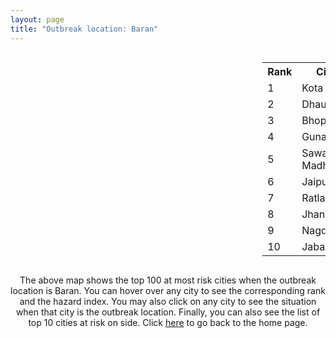 ```yaml
---
layout: page
title: "Outbreak location: Baran"
---
```

<div style="width: 100%; overflow: auto;">
<div style="width: 75%; float: left;">
<div id="mapid">
<script src="https://buda-magenta.github.io/hazard_map/load_map.js"></script>

<script>
var marker_outbreak = L.marker([24.917151, 76.696403],{"autoPan": true}).addTo(map); marker_outbreak.bindTooltip("Baran").openTooltip();

var circle_1 = L.circle([25.196826, 76.000893], {"pane": "markerPane", "color": "red", "fill": true, "fillOpacity": 0.2, "fillRule": "evenodd", "lineCap": "round", "lineJoin": "round", "opacity": 1.0, "radius": 162117, "stroke": true, "weight": 3}).addTo(map);
circle_1.bindTooltip("Kota<br>rank: 1<br>hazard index: 0.162118")
circle_1.bindPopup('<a href="https://buda-magenta.github.io/hazard_map/Kota">Kota</a>')

var circle_2 = L.circle([26.653396, 77.624206], {"pane": "markerPane", "color": "red", "fill": true, "fillOpacity": 0.2, "fillRule": "evenodd", "lineCap": "round", "lineJoin": "round", "opacity": 1.0, "radius": 97009, "stroke": true, "weight": 3}).addTo(map);
circle_2.bindTooltip("Dhaulpur<br>rank: 2<br>hazard index: 0.097009")
circle_2.bindPopup('<a href="https://buda-magenta.github.io/hazard_map/Dhaulpur">Dhaulpur</a>')

var circle_3 = L.circle([23.258486, 77.401989], {"pane": "markerPane", "color": "red", "fill": true, "fillOpacity": 0.2, "fillRule": "evenodd", "lineCap": "round", "lineJoin": "round", "opacity": 1.0, "radius": 25862, "stroke": true, "weight": 3}).addTo(map);
circle_3.bindTooltip("Bhopal<br>rank: 3<br>hazard index: 0.025862")
circle_3.bindPopup('<a href="https://buda-magenta.github.io/hazard_map/Bhopal">Bhopal</a>')

var circle_4 = L.circle([24.500000, 77.500000], {"pane": "markerPane", "color": "red", "fill": true, "fillOpacity": 0.2, "fillRule": "evenodd", "lineCap": "round", "lineJoin": "round", "opacity": 1.0, "radius": 22589, "stroke": true, "weight": 3}).addTo(map);
circle_4.bindTooltip("Guna<br>rank: 4<br>hazard index: 0.022590")
circle_4.bindPopup('<a href="https://buda-magenta.github.io/hazard_map/Guna">Guna</a>')

var circle_5 = L.circle([26.229141, 76.304533], {"pane": "markerPane", "color": "red", "fill": true, "fillOpacity": 0.2, "fillRule": "evenodd", "lineCap": "round", "lineJoin": "round", "opacity": 1.0, "radius": 17864, "stroke": true, "weight": 3}).addTo(map);
circle_5.bindTooltip("Sawai Madhopur<br>rank: 5<br>hazard index: 0.017865")
circle_5.bindPopup('<a href="https://buda-magenta.github.io/hazard_map/Sawai_Madhopur">Sawai Madhopur</a>')

var circle_6 = L.circle([26.915458, 75.818982], {"pane": "markerPane", "color": "red", "fill": true, "fillOpacity": 0.2, "fillRule": "evenodd", "lineCap": "round", "lineJoin": "round", "opacity": 1.0, "radius": 15916, "stroke": true, "weight": 3}).addTo(map);
circle_6.bindTooltip("Jaipur<br>rank: 6<br>hazard index: 0.015917")
circle_6.bindPopup('<a href="https://buda-magenta.github.io/hazard_map/Jaipur">Jaipur</a>')

var circle_7 = L.circle([23.480592, 74.917790], {"pane": "markerPane", "color": "red", "fill": true, "fillOpacity": 0.2, "fillRule": "evenodd", "lineCap": "round", "lineJoin": "round", "opacity": 1.0, "radius": 8619, "stroke": true, "weight": 3}).addTo(map);
circle_7.bindTooltip("Ratlam<br>rank: 7<br>hazard index: 0.008620")
circle_7.bindPopup('<a href="https://buda-magenta.github.io/hazard_map/Ratlam">Ratlam</a>')

var circle_8 = L.circle([25.531031, 78.652689], {"pane": "markerPane", "color": "red", "fill": true, "fillOpacity": 0.2, "fillRule": "evenodd", "lineCap": "round", "lineJoin": "round", "opacity": 1.0, "radius": 4785, "stroke": true, "weight": 3}).addTo(map);
circle_8.bindTooltip("Jhansi<br>rank: 8<br>hazard index: 0.004785")
circle_8.bindPopup('<a href="https://buda-magenta.github.io/hazard_map/Jhansi">Jhansi</a>')

var circle_9 = L.circle([23.587548, 75.675679], {"pane": "markerPane", "color": "red", "fill": true, "fillOpacity": 0.2, "fillRule": "evenodd", "lineCap": "round", "lineJoin": "round", "opacity": 1.0, "radius": 4118, "stroke": true, "weight": 3}).addTo(map);
circle_9.bindTooltip("Nagda<br>rank: 9<br>hazard index: 0.004119")
circle_9.bindPopup('<a href="https://buda-magenta.github.io/hazard_map/Nagda">Nagda</a>')

var circle_10 = L.circle([23.160894, 79.949770], {"pane": "markerPane", "color": "red", "fill": true, "fillOpacity": 0.2, "fillRule": "evenodd", "lineCap": "round", "lineJoin": "round", "opacity": 1.0, "radius": 4069, "stroke": true, "weight": 3}).addTo(map);
circle_10.bindTooltip("Jabalpur<br>rank: 10<br>hazard index: 0.004070")
circle_10.bindPopup('<a href="https://buda-magenta.github.io/hazard_map/Jabalpur">Jabalpur</a>')

var circle_11 = L.circle([28.651718, 77.221939], {"pane": "markerPane", "color": "red", "fill": true, "fillOpacity": 0.2, "fillRule": "evenodd", "lineCap": "round", "lineJoin": "round", "opacity": 1.0, "radius": 3814, "stroke": true, "weight": 3}).addTo(map);
circle_11.bindTooltip("Delhi<br>rank: 11<br>hazard index: 0.003814")
circle_11.bindPopup('<a href="https://buda-magenta.github.io/hazard_map/Delhi">Delhi</a>')

var circle_12 = L.circle([24.935635, 82.647701], {"pane": "markerPane", "color": "red", "fill": true, "fillOpacity": 0.2, "fillRule": "evenodd", "lineCap": "round", "lineJoin": "round", "opacity": 1.0, "radius": 3799, "stroke": true, "weight": 3}).addTo(map);
circle_12.bindTooltip("Mirzapur<br>rank: 12<br>hazard index: 0.003799")
circle_12.bindPopup('<a href="https://buda-magenta.github.io/hazard_map/Mirzapur">Mirzapur</a>')

var circle_13 = L.circle([27.175255, 78.009816], {"pane": "markerPane", "color": "red", "fill": true, "fillOpacity": 0.2, "fillRule": "evenodd", "lineCap": "round", "lineJoin": "round", "opacity": 1.0, "radius": 3206, "stroke": true, "weight": 3}).addTo(map);
circle_13.bindTooltip("Agra<br>rank: 13<br>hazard index: 0.003207")
circle_13.bindPopup('<a href="https://buda-magenta.github.io/hazard_map/Agra">Agra</a>')

var circle_14 = L.circle([26.166667, 77.500000], {"pane": "markerPane", "color": "red", "fill": true, "fillOpacity": 0.2, "fillRule": "evenodd", "lineCap": "round", "lineJoin": "round", "opacity": 1.0, "radius": 2648, "stroke": true, "weight": 3}).addTo(map);
circle_14.bindTooltip("Morena<br>rank: 14<br>hazard index: 0.002648")
circle_14.bindPopup('<a href="https://buda-magenta.github.io/hazard_map/Morena">Morena</a>')

var circle_15 = L.circle([22.720362, 75.868200], {"pane": "markerPane", "color": "red", "fill": true, "fillOpacity": 0.2, "fillRule": "evenodd", "lineCap": "round", "lineJoin": "round", "opacity": 1.0, "radius": 2418, "stroke": true, "weight": 3}).addTo(map);
circle_15.bindTooltip("Indore<br>rank: 15<br>hazard index: 0.002418")
circle_15.bindPopup('<a href="https://buda-magenta.github.io/hazard_map/Indore">Indore</a>')

var circle_16 = L.circle([25.375241, 77.828119], {"pane": "markerPane", "color": "red", "fill": true, "fillOpacity": 0.2, "fillRule": "evenodd", "lineCap": "round", "lineJoin": "round", "opacity": 1.0, "radius": 2377, "stroke": true, "weight": 3}).addTo(map);
circle_16.bindTooltip("Shivpuri<br>rank: 16<br>hazard index: 0.002377")
circle_16.bindPopup('<a href="https://buda-magenta.github.io/hazard_map/Shivpuri">Shivpuri</a>')

var circle_17 = L.circle([26.122147, 75.663754], {"pane": "markerPane", "color": "red", "fill": true, "fillOpacity": 0.2, "fillRule": "evenodd", "lineCap": "round", "lineJoin": "round", "opacity": 1.0, "radius": 2278, "stroke": true, "weight": 3}).addTo(map);
circle_17.bindTooltip("Tonk<br>rank: 17<br>hazard index: 0.002279")
circle_17.bindPopup('<a href="https://buda-magenta.github.io/hazard_map/Tonk">Tonk</a>')

var circle_18 = L.circle([23.916667, 78.000000], {"pane": "markerPane", "color": "red", "fill": true, "fillOpacity": 0.2, "fillRule": "evenodd", "lineCap": "round", "lineJoin": "round", "opacity": 1.0, "radius": 2246, "stroke": true, "weight": 3}).addTo(map);
circle_18.bindTooltip("Vidisha<br>rank: 18<br>hazard index: 0.002246")
circle_18.bindPopup('<a href="https://buda-magenta.github.io/hazard_map/Vidisha">Vidisha</a>')

var circle_19 = L.circle([24.265131, 75.387182], {"pane": "markerPane", "color": "red", "fill": true, "fillOpacity": 0.2, "fillRule": "evenodd", "lineCap": "round", "lineJoin": "round", "opacity": 1.0, "radius": 1868, "stroke": true, "weight": 3}).addTo(map);
circle_19.bindTooltip("Mandsaur<br>rank: 19<br>hazard index: 0.001869")
circle_19.bindPopup('<a href="https://buda-magenta.github.io/hazard_map/Mandsaur">Mandsaur</a>')

var circle_20 = L.circle([26.203725, 78.157363], {"pane": "markerPane", "color": "red", "fill": true, "fillOpacity": 0.2, "fillRule": "evenodd", "lineCap": "round", "lineJoin": "round", "opacity": 1.0, "radius": 1862, "stroke": true, "weight": 3}).addTo(map);
circle_20.bindTooltip("Gwalior<br>rank: 20<br>hazard index: 0.001862")
circle_20.bindPopup('<a href="https://buda-magenta.github.io/hazard_map/Gwalior">Gwalior</a>')

var circle_21 = L.circle([24.700385, 78.518668], {"pane": "markerPane", "color": "red", "fill": true, "fillOpacity": 0.2, "fillRule": "evenodd", "lineCap": "round", "lineJoin": "round", "opacity": 1.0, "radius": 1760, "stroke": true, "weight": 3}).addTo(map);
circle_21.bindTooltip("Lalitpur<br>rank: 21<br>hazard index: 0.001761")
circle_21.bindPopup('<a href="https://buda-magenta.github.io/hazard_map/Lalitpur">Lalitpur</a>')

var circle_22 = L.circle([24.500000, 74.500000], {"pane": "markerPane", "color": "red", "fill": true, "fillOpacity": 0.2, "fillRule": "evenodd", "lineCap": "round", "lineJoin": "round", "opacity": 1.0, "radius": 1729, "stroke": true, "weight": 3}).addTo(map);
circle_22.bindTooltip("Chittaurgarh<br>rank: 22<br>hazard index: 0.001730")
circle_22.bindPopup('<a href="https://buda-magenta.github.io/hazard_map/Chittaurgarh">Chittaurgarh</a>')

var circle_23 = L.circle([24.462465, 74.850114], {"pane": "markerPane", "color": "red", "fill": true, "fillOpacity": 0.2, "fillRule": "evenodd", "lineCap": "round", "lineJoin": "round", "opacity": 1.0, "radius": 1692, "stroke": true, "weight": 3}).addTo(map);
circle_23.bindTooltip("Nimach<br>rank: 23<br>hazard index: 0.001692")
circle_23.bindPopup('<a href="https://buda-magenta.github.io/hazard_map/Nimach">Nimach</a>')

var circle_24 = L.circle([26.469100, 74.639000], {"pane": "markerPane", "color": "red", "fill": true, "fillOpacity": 0.2, "fillRule": "evenodd", "lineCap": "round", "lineJoin": "round", "opacity": 1.0, "radius": 1678, "stroke": true, "weight": 3}).addTo(map);
circle_24.bindTooltip("Ajmer<br>rank: 24<br>hazard index: 0.001678")
circle_24.bindPopup('<a href="https://buda-magenta.github.io/hazard_map/Ajmer">Ajmer</a>')

var circle_25 = L.circle([25.500000, 75.833333], {"pane": "markerPane", "color": "red", "fill": true, "fillOpacity": 0.2, "fillRule": "evenodd", "lineCap": "round", "lineJoin": "round", "opacity": 1.0, "radius": 1289, "stroke": true, "weight": 3}).addTo(map);
circle_25.bindTooltip("Bundi<br>rank: 25<br>hazard index: 0.001290")
circle_25.bindPopup('<a href="https://buda-magenta.github.io/hazard_map/Bundi">Bundi</a>')

var circle_26 = L.circle([23.809612, 78.759114], {"pane": "markerPane", "color": "red", "fill": true, "fillOpacity": 0.2, "fillRule": "evenodd", "lineCap": "round", "lineJoin": "round", "opacity": 1.0, "radius": 1244, "stroke": true, "weight": 3}).addTo(map);
circle_26.bindTooltip("Sagar<br>rank: 26<br>hazard index: 0.001245")
circle_26.bindPopup('<a href="https://buda-magenta.github.io/hazard_map/Sagar">Sagar</a>')

var circle_27 = L.circle([26.838100, 80.934600], {"pane": "markerPane", "color": "red", "fill": true, "fillOpacity": 0.2, "fillRule": "evenodd", "lineCap": "round", "lineJoin": "round", "opacity": 1.0, "radius": 1062, "stroke": true, "weight": 3}).addTo(map);
circle_27.bindTooltip("Lucknow<br>rank: 27<br>hazard index: 0.001063")
circle_27.bindPopup('<a href="https://buda-magenta.github.io/hazard_map/Lucknow">Lucknow</a>')

var circle_28 = L.circle([23.174597, 75.785142], {"pane": "markerPane", "color": "red", "fill": true, "fillOpacity": 0.2, "fillRule": "evenodd", "lineCap": "round", "lineJoin": "round", "opacity": 1.0, "radius": 1022, "stroke": true, "weight": 3}).addTo(map);
circle_28.bindTooltip("Ujjain<br>rank: 28<br>hazard index: 0.001023")
circle_28.bindPopup('<a href="https://buda-magenta.github.io/hazard_map/Ujjain">Ujjain</a>')

var circle_29 = L.circle([23.833962, 80.392456], {"pane": "markerPane", "color": "red", "fill": true, "fillOpacity": 0.2, "fillRule": "evenodd", "lineCap": "round", "lineJoin": "round", "opacity": 1.0, "radius": 1010, "stroke": true, "weight": 3}).addTo(map);
circle_29.bindTooltip("Murwara<br>rank: 29<br>hazard index: 0.001010")
circle_29.bindPopup('<a href="https://buda-magenta.github.io/hazard_map/Murwara">Murwara</a>')

var circle_30 = L.circle([28.402979, 77.310384], {"pane": "markerPane", "color": "red", "fill": true, "fillOpacity": 0.2, "fillRule": "evenodd", "lineCap": "round", "lineJoin": "round", "opacity": 1.0, "radius": 942, "stroke": true, "weight": 3}).addTo(map);
circle_30.bindTooltip("Faridabad<br>rank: 30<br>hazard index: 0.000942")
circle_30.bindPopup('<a href="https://buda-magenta.github.io/hazard_map/Faridabad">Faridabad</a>')

var circle_31 = L.circle([25.488773, 74.699613], {"pane": "markerPane", "color": "red", "fill": true, "fillOpacity": 0.2, "fillRule": "evenodd", "lineCap": "round", "lineJoin": "round", "opacity": 1.0, "radius": 934, "stroke": true, "weight": 3}).addTo(map);
circle_31.bindTooltip("Bhilwara<br>rank: 31<br>hazard index: 0.000935")
circle_31.bindPopup('<a href="https://buda-magenta.github.io/hazard_map/Bhilwara">Bhilwara</a>')

var circle_32 = L.circle([19.075990, 72.877393], {"pane": "markerPane", "color": "red", "fill": true, "fillOpacity": 0.2, "fillRule": "evenodd", "lineCap": "round", "lineJoin": "round", "opacity": 1.0, "radius": 789, "stroke": true, "weight": 3}).addTo(map);
circle_32.bindTooltip("Mumbai<br>rank: 32<br>hazard index: 0.000789")
circle_32.bindPopup('<a href="https://buda-magenta.github.io/hazard_map/Mumbai">Mumbai</a>')

var circle_33 = L.circle([24.578721, 73.686257], {"pane": "markerPane", "color": "red", "fill": true, "fillOpacity": 0.2, "fillRule": "evenodd", "lineCap": "round", "lineJoin": "round", "opacity": 1.0, "radius": 753, "stroke": true, "weight": 3}).addTo(map);
circle_33.bindTooltip("Udaipur<br>rank: 33<br>hazard index: 0.000754")
circle_33.bindPopup('<a href="https://buda-magenta.github.io/hazard_map/Udaipur">Udaipur</a>')

var circle_34 = L.circle([26.460914, 80.321759], {"pane": "markerPane", "color": "red", "fill": true, "fillOpacity": 0.2, "fillRule": "evenodd", "lineCap": "round", "lineJoin": "round", "opacity": 1.0, "radius": 631, "stroke": true, "weight": 3}).addTo(map);
circle_34.bindTooltip("Kanpur<br>rank: 34<br>hazard index: 0.000632")
circle_34.bindPopup('<a href="https://buda-magenta.github.io/hazard_map/Kanpur">Kanpur</a>')

var circle_35 = L.circle([23.750000, 79.583333], {"pane": "markerPane", "color": "red", "fill": true, "fillOpacity": 0.2, "fillRule": "evenodd", "lineCap": "round", "lineJoin": "round", "opacity": 1.0, "radius": 569, "stroke": true, "weight": 3}).addTo(map);
circle_35.bindTooltip("Damoh<br>rank: 35<br>hazard index: 0.000569")
circle_35.bindPopup('<a href="https://buda-magenta.github.io/hazard_map/Damoh">Damoh</a>')

var circle_36 = L.circle([27.876990, 78.137290], {"pane": "markerPane", "color": "red", "fill": true, "fillOpacity": 0.2, "fillRule": "evenodd", "lineCap": "round", "lineJoin": "round", "opacity": 1.0, "radius": 558, "stroke": true, "weight": 3}).addTo(map);
circle_36.bindTooltip("Aligarh<br>rank: 36<br>hazard index: 0.000559")
circle_36.bindPopup('<a href="https://buda-magenta.github.io/hazard_map/Aligarh">Aligarh</a>')

var circle_37 = L.circle([26.296772, 73.035143], {"pane": "markerPane", "color": "red", "fill": true, "fillOpacity": 0.2, "fillRule": "evenodd", "lineCap": "round", "lineJoin": "round", "opacity": 1.0, "radius": 488, "stroke": true, "weight": 3}).addTo(map);
circle_37.bindTooltip("Jodhpur<br>rank: 37<br>hazard index: 0.000489")
circle_37.bindPopup('<a href="https://buda-magenta.github.io/hazard_map/Jodhpur">Jodhpur</a>')

var circle_38 = L.circle([27.639077, 76.614452], {"pane": "markerPane", "color": "red", "fill": true, "fillOpacity": 0.2, "fillRule": "evenodd", "lineCap": "round", "lineJoin": "round", "opacity": 1.0, "radius": 478, "stroke": true, "weight": 3}).addTo(map);
circle_38.bindTooltip("Alwar<br>rank: 38<br>hazard index: 0.000478")
circle_38.bindPopup('<a href="https://buda-magenta.github.io/hazard_map/Alwar">Alwar</a>')

var circle_39 = L.circle([26.588559, 74.861097], {"pane": "markerPane", "color": "red", "fill": true, "fillOpacity": 0.2, "fillRule": "evenodd", "lineCap": "round", "lineJoin": "round", "opacity": 1.0, "radius": 420, "stroke": true, "weight": 3}).addTo(map);
circle_39.bindTooltip("Kishangarh<br>rank: 39<br>hazard index: 0.000421")
circle_39.bindPopup('<a href="https://buda-magenta.github.io/hazard_map/Kishangarh">Kishangarh</a>')

var circle_40 = L.circle([24.197443, 82.666145], {"pane": "markerPane", "color": "red", "fill": true, "fillOpacity": 0.2, "fillRule": "evenodd", "lineCap": "round", "lineJoin": "round", "opacity": 1.0, "radius": 405, "stroke": true, "weight": 3}).addTo(map);
circle_40.bindTooltip("Singrauli<br>rank: 40<br>hazard index: 0.000405")
circle_40.bindPopup('<a href="https://buda-magenta.github.io/hazard_map/Singrauli">Singrauli</a>')

var circle_41 = L.circle([27.177366, 78.389912], {"pane": "markerPane", "color": "red", "fill": true, "fillOpacity": 0.2, "fillRule": "evenodd", "lineCap": "round", "lineJoin": "round", "opacity": 1.0, "radius": 386, "stroke": true, "weight": 3}).addTo(map);
circle_41.bindTooltip("Firozabad<br>rank: 41<br>hazard index: 0.000387")
circle_41.bindPopup('<a href="https://buda-magenta.github.io/hazard_map/Firozabad">Firozabad</a>')

var circle_42 = L.circle([27.633333, 77.583333], {"pane": "markerPane", "color": "red", "fill": true, "fillOpacity": 0.2, "fillRule": "evenodd", "lineCap": "round", "lineJoin": "round", "opacity": 1.0, "radius": 350, "stroke": true, "weight": 3}).addTo(map);
circle_42.bindTooltip("Mathura<br>rank: 42<br>hazard index: 0.000351")
circle_42.bindPopup('<a href="https://buda-magenta.github.io/hazard_map/Mathura">Mathura</a>')

var circle_43 = L.circle([26.099214, 74.312704], {"pane": "markerPane", "color": "red", "fill": true, "fillOpacity": 0.2, "fillRule": "evenodd", "lineCap": "round", "lineJoin": "round", "opacity": 1.0, "radius": 327, "stroke": true, "weight": 3}).addTo(map);
circle_43.bindTooltip("Beawar<br>rank: 43<br>hazard index: 0.000328")
circle_43.bindPopup('<a href="https://buda-magenta.github.io/hazard_map/Beawar">Beawar</a>')

var circle_44 = L.circle([21.237947, 81.633683], {"pane": "markerPane", "color": "red", "fill": true, "fillOpacity": 0.2, "fillRule": "evenodd", "lineCap": "round", "lineJoin": "round", "opacity": 1.0, "radius": 319, "stroke": true, "weight": 3}).addTo(map);
circle_44.bindTooltip("Raipur<br>rank: 44<br>hazard index: 0.000319")
circle_44.bindPopup('<a href="https://buda-magenta.github.io/hazard_map/Raipur">Raipur</a>')

var circle_45 = L.circle([25.609324, 85.123525], {"pane": "markerPane", "color": "red", "fill": true, "fillOpacity": 0.2, "fillRule": "evenodd", "lineCap": "round", "lineJoin": "round", "opacity": 1.0, "radius": 300, "stroke": true, "weight": 3}).addTo(map);
circle_45.bindTooltip("Patna<br>rank: 45<br>hazard index: 0.000300")
circle_45.bindPopup('<a href="https://buda-magenta.github.io/hazard_map/Patna">Patna</a>')

var circle_46 = L.circle([27.265212, 77.369126], {"pane": "markerPane", "color": "red", "fill": true, "fillOpacity": 0.2, "fillRule": "evenodd", "lineCap": "round", "lineJoin": "round", "opacity": 1.0, "radius": 288, "stroke": true, "weight": 3}).addTo(map);
circle_46.bindTooltip("Bharatpur<br>rank: 46<br>hazard index: 0.000288")
circle_46.bindPopup('<a href="https://buda-magenta.github.io/hazard_map/Bharatpur">Bharatpur</a>')

var circle_47 = L.circle([21.170200, 72.831100], {"pane": "markerPane", "color": "red", "fill": true, "fillOpacity": 0.2, "fillRule": "evenodd", "lineCap": "round", "lineJoin": "round", "opacity": 1.0, "radius": 275, "stroke": true, "weight": 3}).addTo(map);
circle_47.bindTooltip("Surat<br>rank: 47<br>hazard index: 0.000275")
circle_47.bindPopup('<a href="https://buda-magenta.github.io/hazard_map/Surat">Surat</a>')

var circle_48 = L.circle([23.000000, 76.166667], {"pane": "markerPane", "color": "red", "fill": true, "fillOpacity": 0.2, "fillRule": "evenodd", "lineCap": "round", "lineJoin": "round", "opacity": 1.0, "radius": 265, "stroke": true, "weight": 3}).addTo(map);
circle_48.bindTooltip("Dewas<br>rank: 48<br>hazard index: 0.000265")
circle_48.bindPopup('<a href="https://buda-magenta.github.io/hazard_map/Dewas">Dewas</a>')

var circle_49 = L.circle([23.021624, 72.579707], {"pane": "markerPane", "color": "red", "fill": true, "fillOpacity": 0.2, "fillRule": "evenodd", "lineCap": "round", "lineJoin": "round", "opacity": 1.0, "radius": 261, "stroke": true, "weight": 3}).addTo(map);
circle_49.bindTooltip("Ahmedabad<br>rank: 49<br>hazard index: 0.000261")
circle_49.bindPopup('<a href="https://buda-magenta.github.io/hazard_map/Ahmedabad">Ahmedabad</a>')

var circle_50 = L.circle([22.600150, 77.926645], {"pane": "markerPane", "color": "red", "fill": true, "fillOpacity": 0.2, "fillRule": "evenodd", "lineCap": "round", "lineJoin": "round", "opacity": 1.0, "radius": 254, "stroke": true, "weight": 3}).addTo(map);
circle_50.bindTooltip("Hoshangabad<br>rank: 50<br>hazard index: 0.000255")
circle_50.bindPopup('<a href="https://buda-magenta.github.io/hazard_map/Hoshangabad">Hoshangabad</a>')

var circle_51 = L.circle([25.438130, 81.833800], {"pane": "markerPane", "color": "red", "fill": true, "fillOpacity": 0.2, "fillRule": "evenodd", "lineCap": "round", "lineJoin": "round", "opacity": 1.0, "radius": 241, "stroke": true, "weight": 3}).addTo(map);
circle_51.bindTooltip("Allahabad<br>rank: 51<br>hazard index: 0.000241")
circle_51.bindPopup('<a href="https://buda-magenta.github.io/hazard_map/Allahabad">Allahabad</a>')

var circle_52 = L.circle([28.015929, 73.317137], {"pane": "markerPane", "color": "red", "fill": true, "fillOpacity": 0.2, "fillRule": "evenodd", "lineCap": "round", "lineJoin": "round", "opacity": 1.0, "radius": 228, "stroke": true, "weight": 3}).addTo(map);
circle_52.bindTooltip("Bikaner<br>rank: 52<br>hazard index: 0.000229")
circle_52.bindPopup('<a href="https://buda-magenta.github.io/hazard_map/Bikaner">Bikaner</a>')

var circle_53 = L.circle([21.149813, 79.082056], {"pane": "markerPane", "color": "red", "fill": true, "fillOpacity": 0.2, "fillRule": "evenodd", "lineCap": "round", "lineJoin": "round", "opacity": 1.0, "radius": 206, "stroke": true, "weight": 3}).addTo(map);
circle_53.bindTooltip("Nagpur<br>rank: 53<br>hazard index: 0.000207")
circle_53.bindPopup('<a href="https://buda-magenta.github.io/hazard_map/Nagpur">Nagpur</a>')

var circle_54 = L.circle([25.335649, 83.007629], {"pane": "markerPane", "color": "red", "fill": true, "fillOpacity": 0.2, "fillRule": "evenodd", "lineCap": "round", "lineJoin": "round", "opacity": 1.0, "radius": 199, "stroke": true, "weight": 3}).addTo(map);
circle_54.bindTooltip("Varanasi<br>rank: 54<br>hazard index: 0.000199")
circle_54.bindPopup('<a href="https://buda-magenta.github.io/hazard_map/Varanasi">Varanasi</a>')

var circle_55 = L.circle([26.732501, 77.036312], {"pane": "markerPane", "color": "red", "fill": true, "fillOpacity": 0.2, "fillRule": "evenodd", "lineCap": "round", "lineJoin": "round", "opacity": 1.0, "radius": 194, "stroke": true, "weight": 3}).addTo(map);
circle_55.bindTooltip("Hindaun<br>rank: 55<br>hazard index: 0.000194")
circle_55.bindPopup('<a href="https://buda-magenta.github.io/hazard_map/Hindaun">Hindaun</a>')

var circle_56 = L.circle([28.457876, 79.405571], {"pane": "markerPane", "color": "red", "fill": true, "fillOpacity": 0.2, "fillRule": "evenodd", "lineCap": "round", "lineJoin": "round", "opacity": 1.0, "radius": 184, "stroke": true, "weight": 3}).addTo(map);
circle_56.bindTooltip("Bareilly<br>rank: 56<br>hazard index: 0.000184")
circle_56.bindPopup('<a href="https://buda-magenta.github.io/hazard_map/Bareilly">Bareilly</a>')

var circle_57 = L.circle([27.662826, 75.027926], {"pane": "markerPane", "color": "red", "fill": true, "fillOpacity": 0.2, "fillRule": "evenodd", "lineCap": "round", "lineJoin": "round", "opacity": 1.0, "radius": 170, "stroke": true, "weight": 3}).addTo(map);
circle_57.bindTooltip("Sikar<br>rank: 57<br>hazard index: 0.000170")
circle_57.bindPopup('<a href="https://buda-magenta.github.io/hazard_map/Sikar">Sikar</a>')

var circle_58 = L.circle([19.794750, 75.077922], {"pane": "markerPane", "color": "red", "fill": true, "fillOpacity": 0.2, "fillRule": "evenodd", "lineCap": "round", "lineJoin": "round", "opacity": 1.0, "radius": 165, "stroke": true, "weight": 3}).addTo(map);
circle_58.bindTooltip("Gangapur<br>rank: 58<br>hazard index: 0.000165")
circle_58.bindPopup('<a href="https://buda-magenta.github.io/hazard_map/Gangapur">Gangapur</a>')

var circle_59 = L.circle([26.718324, 79.090254], {"pane": "markerPane", "color": "red", "fill": true, "fillOpacity": 0.2, "fillRule": "evenodd", "lineCap": "round", "lineJoin": "round", "opacity": 1.0, "radius": 165, "stroke": true, "weight": 3}).addTo(map);
circle_59.bindTooltip("Etawah<br>rank: 59<br>hazard index: 0.000165")
circle_59.bindPopup('<a href="https://buda-magenta.github.io/hazard_map/Etawah">Etawah</a>')

var circle_60 = L.circle([22.139831, 78.809645], {"pane": "markerPane", "color": "red", "fill": true, "fillOpacity": 0.2, "fillRule": "evenodd", "lineCap": "round", "lineJoin": "round", "opacity": 1.0, "radius": 162, "stroke": true, "weight": 3}).addTo(map);
circle_60.bindTooltip("Chhindwara<br>rank: 60<br>hazard index: 0.000162")
circle_60.bindPopup('<a href="https://buda-magenta.github.io/hazard_map/Chhindwara">Chhindwara</a>')

var circle_61 = L.circle([24.500000, 81.000000], {"pane": "markerPane", "color": "red", "fill": true, "fillOpacity": 0.2, "fillRule": "evenodd", "lineCap": "round", "lineJoin": "round", "opacity": 1.0, "radius": 153, "stroke": true, "weight": 3}).addTo(map);
circle_61.bindTooltip("Satna<br>rank: 61<br>hazard index: 0.000154")
circle_61.bindPopup('<a href="https://buda-magenta.github.io/hazard_map/Satna">Satna</a>')

var circle_62 = L.circle([22.297314, 73.194257], {"pane": "markerPane", "color": "red", "fill": true, "fillOpacity": 0.2, "fillRule": "evenodd", "lineCap": "round", "lineJoin": "round", "opacity": 1.0, "radius": 153, "stroke": true, "weight": 3}).addTo(map);
circle_62.bindTooltip("Vadodara<br>rank: 62<br>hazard index: 0.000154")
circle_62.bindPopup('<a href="https://buda-magenta.github.io/hazard_map/Vadodara">Vadodara</a>')

var circle_63 = L.circle([22.383333, 82.133333], {"pane": "markerPane", "color": "red", "fill": true, "fillOpacity": 0.2, "fillRule": "evenodd", "lineCap": "round", "lineJoin": "round", "opacity": 1.0, "radius": 151, "stroke": true, "weight": 3}).addTo(map);
circle_63.bindTooltip("Bilaspur<br>rank: 63<br>hazard index: 0.000152")
circle_63.bindPopup('<a href="https://buda-magenta.github.io/hazard_map/Bilaspur">Bilaspur</a>')

var circle_64 = L.circle([22.801519, 86.202958], {"pane": "markerPane", "color": "red", "fill": true, "fillOpacity": 0.2, "fillRule": "evenodd", "lineCap": "round", "lineJoin": "round", "opacity": 1.0, "radius": 151, "stroke": true, "weight": 3}).addTo(map);
circle_64.bindTooltip("Jamshedpur<br>rank: 64<br>hazard index: 0.000151")
circle_64.bindPopup('<a href="https://buda-magenta.github.io/hazard_map/Jamshedpur">Jamshedpur</a>')

var circle_65 = L.circle([28.388861, 77.974798], {"pane": "markerPane", "color": "red", "fill": true, "fillOpacity": 0.2, "fillRule": "evenodd", "lineCap": "round", "lineJoin": "round", "opacity": 1.0, "radius": 142, "stroke": true, "weight": 3}).addTo(map);
circle_65.bindTooltip("Bulandshahr<br>rank: 65<br>hazard index: 0.000143")
circle_65.bindPopup('<a href="https://buda-magenta.github.io/hazard_map/Bulandshahr">Bulandshahr</a>')

var circle_66 = L.circle([29.168807, 75.746110], {"pane": "markerPane", "color": "red", "fill": true, "fillOpacity": 0.2, "fillRule": "evenodd", "lineCap": "round", "lineJoin": "round", "opacity": 1.0, "radius": 140, "stroke": true, "weight": 3}).addTo(map);
circle_66.bindTooltip("Hisar<br>rank: 66<br>hazard index: 0.000141")
circle_66.bindPopup('<a href="https://buda-magenta.github.io/hazard_map/Hisar">Hisar</a>')

var circle_67 = L.circle([21.879616, 77.875681], {"pane": "markerPane", "color": "red", "fill": true, "fillOpacity": 0.2, "fillRule": "evenodd", "lineCap": "round", "lineJoin": "round", "opacity": 1.0, "radius": 134, "stroke": true, "weight": 3}).addTo(map);
circle_67.bindTooltip("Betul<br>rank: 67<br>hazard index: 0.000135")
circle_67.bindPopup('<a href="https://buda-magenta.github.io/hazard_map/Betul">Betul</a>')

var circle_68 = L.circle([27.437194, 79.489129], {"pane": "markerPane", "color": "red", "fill": true, "fillOpacity": 0.2, "fillRule": "evenodd", "lineCap": "round", "lineJoin": "round", "opacity": 1.0, "radius": 129, "stroke": true, "weight": 3}).addTo(map);
circle_68.bindTooltip("Farrukhabad<br>rank: 68<br>hazard index: 0.000130")
circle_68.bindPopup('<a href="https://buda-magenta.github.io/hazard_map/Farrukhabad">Farrukhabad</a>')

var circle_69 = L.circle([22.541418, 88.357691], {"pane": "markerPane", "color": "red", "fill": true, "fillOpacity": 0.2, "fillRule": "evenodd", "lineCap": "round", "lineJoin": "round", "opacity": 1.0, "radius": 126, "stroke": true, "weight": 3}).addTo(map);
circle_69.bindTooltip("Kolkata<br>rank: 69<br>hazard index: 0.000127")
circle_69.bindPopup('<a href="https://buda-magenta.github.io/hazard_map/Kolkata">Kolkata</a>')

var circle_70 = L.circle([26.500000, 78.750000], {"pane": "markerPane", "color": "red", "fill": true, "fillOpacity": 0.2, "fillRule": "evenodd", "lineCap": "round", "lineJoin": "round", "opacity": 1.0, "radius": 126, "stroke": true, "weight": 3}).addTo(map);
circle_70.bindTooltip("Bhind<br>rank: 70<br>hazard index: 0.000126")
circle_70.bindPopup('<a href="https://buda-magenta.github.io/hazard_map/Bhind">Bhind</a>')

var circle_71 = L.circle([23.115688, 77.066239], {"pane": "markerPane", "color": "red", "fill": true, "fillOpacity": 0.2, "fillRule": "evenodd", "lineCap": "round", "lineJoin": "round", "opacity": 1.0, "radius": 124, "stroke": true, "weight": 3}).addTo(map);
circle_71.bindTooltip("Sehore<br>rank: 71<br>hazard index: 0.000125")
circle_71.bindPopup('<a href="https://buda-magenta.github.io/hazard_map/Sehore">Sehore</a>')

var circle_72 = L.circle([29.000653, 77.768229], {"pane": "markerPane", "color": "red", "fill": true, "fillOpacity": 0.2, "fillRule": "evenodd", "lineCap": "round", "lineJoin": "round", "opacity": 1.0, "radius": 124, "stroke": true, "weight": 3}).addTo(map);
circle_72.bindTooltip("Meerut<br>rank: 72<br>hazard index: 0.000125")
circle_72.bindPopup('<a href="https://buda-magenta.github.io/hazard_map/Meerut">Meerut</a>')

var circle_73 = L.circle([25.935955, 79.424328], {"pane": "markerPane", "color": "red", "fill": true, "fillOpacity": 0.2, "fillRule": "evenodd", "lineCap": "round", "lineJoin": "round", "opacity": 1.0, "radius": 119, "stroke": true, "weight": 3}).addTo(map);
circle_73.bindTooltip("Orai<br>rank: 73<br>hazard index: 0.000120")
circle_73.bindPopup('<a href="https://buda-magenta.github.io/hazard_map/Orai">Orai</a>')

var circle_74 = L.circle([25.280733, 83.125128], {"pane": "markerPane", "color": "red", "fill": true, "fillOpacity": 0.2, "fillRule": "evenodd", "lineCap": "round", "lineJoin": "round", "opacity": 1.0, "radius": 110, "stroke": true, "weight": 3}).addTo(map);
circle_74.bindTooltip("Mughal Sarai<br>rank: 74<br>hazard index: 0.000110")
circle_74.bindPopup('<a href="https://buda-magenta.github.io/hazard_map/Mughal_Sarai">Mughal Sarai</a>')

var circle_75 = L.circle([18.521428, 73.854454], {"pane": "markerPane", "color": "red", "fill": true, "fillOpacity": 0.2, "fillRule": "evenodd", "lineCap": "round", "lineJoin": "round", "opacity": 1.0, "radius": 105, "stroke": true, "weight": 3}).addTo(map);
circle_75.bindTooltip("Pune<br>rank: 75<br>hazard index: 0.000106")
circle_75.bindPopup('<a href="https://buda-magenta.github.io/hazard_map/Pune">Pune</a>')

var circle_76 = L.circle([20.266777, 85.843559], {"pane": "markerPane", "color": "red", "fill": true, "fillOpacity": 0.2, "fillRule": "evenodd", "lineCap": "round", "lineJoin": "round", "opacity": 1.0, "radius": 105, "stroke": true, "weight": 3}).addTo(map);
circle_76.bindTooltip("Bhubaneswar<br>rank: 76<br>hazard index: 0.000106")
circle_76.bindPopup('<a href="https://buda-magenta.github.io/hazard_map/Bhubaneswar">Bhubaneswar</a>')

var circle_77 = L.circle([17.388786, 78.461065], {"pane": "markerPane", "color": "red", "fill": true, "fillOpacity": 0.2, "fillRule": "evenodd", "lineCap": "round", "lineJoin": "round", "opacity": 1.0, "radius": 103, "stroke": true, "weight": 3}).addTo(map);
circle_77.bindTooltip("Hyderabad<br>rank: 77<br>hazard index: 0.000103")
circle_77.bindPopup('<a href="https://buda-magenta.github.io/hazard_map/Hyderabad">Hyderabad</a>')

var circle_78 = L.circle([21.977864, 76.568828], {"pane": "markerPane", "color": "red", "fill": true, "fillOpacity": 0.2, "fillRule": "evenodd", "lineCap": "round", "lineJoin": "round", "opacity": 1.0, "radius": 103, "stroke": true, "weight": 3}).addTo(map);
circle_78.bindTooltip("Khandwa<br>rank: 78<br>hazard index: 0.000103")
circle_78.bindPopup('<a href="https://buda-magenta.github.io/hazard_map/Khandwa">Khandwa</a>')

var circle_79 = L.circle([12.979120, 77.591300], {"pane": "markerPane", "color": "red", "fill": true, "fillOpacity": 0.2, "fillRule": "evenodd", "lineCap": "round", "lineJoin": "round", "opacity": 1.0, "radius": 100, "stroke": true, "weight": 3}).addTo(map);
circle_79.bindTooltip("Bangalore<br>rank: 79<br>hazard index: 0.000101")
circle_79.bindPopup('<a href="https://buda-magenta.github.io/hazard_map/Bangalore">Bangalore</a>')

var circle_80 = L.circle([25.750000, 78.500000], {"pane": "markerPane", "color": "red", "fill": true, "fillOpacity": 0.2, "fillRule": "evenodd", "lineCap": "round", "lineJoin": "round", "opacity": 1.0, "radius": 95, "stroke": true, "weight": 3}).addTo(map);
circle_80.bindTooltip("Datia<br>rank: 80<br>hazard index: 0.000095")
circle_80.bindPopup('<a href="https://buda-magenta.github.io/hazard_map/Datia">Datia</a>')

var circle_81 = L.circle([28.195647, 76.616518], {"pane": "markerPane", "color": "red", "fill": true, "fillOpacity": 0.2, "fillRule": "evenodd", "lineCap": "round", "lineJoin": "round", "opacity": 1.0, "radius": 91, "stroke": true, "weight": 3}).addTo(map);
circle_81.bindTooltip("Rewari<br>rank: 81<br>hazard index: 0.000092")
circle_81.bindPopup('<a href="https://buda-magenta.github.io/hazard_map/Rewari">Rewari</a>')

var circle_82 = L.circle([27.573243, 78.111739], {"pane": "markerPane", "color": "red", "fill": true, "fillOpacity": 0.2, "fillRule": "evenodd", "lineCap": "round", "lineJoin": "round", "opacity": 1.0, "radius": 88, "stroke": true, "weight": 3}).addTo(map);
circle_82.bindTooltip("Hathras<br>rank: 82<br>hazard index: 0.000088")
circle_82.bindPopup('<a href="https://buda-magenta.github.io/hazard_map/Hathras">Hathras</a>')

var circle_83 = L.circle([28.176959, 77.373112], {"pane": "markerPane", "color": "red", "fill": true, "fillOpacity": 0.2, "fillRule": "evenodd", "lineCap": "round", "lineJoin": "round", "opacity": 1.0, "radius": 84, "stroke": true, "weight": 3}).addTo(map);
circle_83.bindTooltip("Palwal<br>rank: 83<br>hazard index: 0.000084")
circle_83.bindPopup('<a href="https://buda-magenta.github.io/hazard_map/Palwal">Palwal</a>')

var circle_84 = L.circle([17.723128, 83.301284], {"pane": "markerPane", "color": "red", "fill": true, "fillOpacity": 0.2, "fillRule": "evenodd", "lineCap": "round", "lineJoin": "round", "opacity": 1.0, "radius": 81, "stroke": true, "weight": 3}).addTo(map);
circle_84.bindTooltip("Visakhapatnam<br>rank: 84<br>hazard index: 0.000082")
circle_84.bindPopup('<a href="https://buda-magenta.github.io/hazard_map/Visakhapatnam">Visakhapatnam</a>')

var circle_85 = L.circle([30.909016, 75.851601], {"pane": "markerPane", "color": "red", "fill": true, "fillOpacity": 0.2, "fillRule": "evenodd", "lineCap": "round", "lineJoin": "round", "opacity": 1.0, "radius": 80, "stroke": true, "weight": 3}).addTo(map);
circle_85.bindTooltip("Ludhiana<br>rank: 85<br>hazard index: 0.000080")
circle_85.bindPopup('<a href="https://buda-magenta.github.io/hazard_map/Ludhiana">Ludhiana</a>')

var circle_86 = L.circle([28.206144, 74.691907], {"pane": "markerPane", "color": "red", "fill": true, "fillOpacity": 0.2, "fillRule": "evenodd", "lineCap": "round", "lineJoin": "round", "opacity": 1.0, "radius": 74, "stroke": true, "weight": 3}).addTo(map);
circle_86.bindTooltip("Churu<br>rank: 86<br>hazard index: 0.000074")
circle_86.bindPopup('<a href="https://buda-magenta.github.io/hazard_map/Churu">Churu</a>')

var circle_87 = L.circle([21.199035, 81.397955], {"pane": "markerPane", "color": "red", "fill": true, "fillOpacity": 0.2, "fillRule": "evenodd", "lineCap": "round", "lineJoin": "round", "opacity": 1.0, "radius": 72, "stroke": true, "weight": 3}).addTo(map);
circle_87.bindTooltip("Durg<br>rank: 87<br>hazard index: 0.000072")
circle_87.bindPopup('<a href="https://buda-magenta.github.io/hazard_map/Durg">Durg</a>')

var circle_88 = L.circle([27.036604, 78.651436], {"pane": "markerPane", "color": "red", "fill": true, "fillOpacity": 0.2, "fillRule": "evenodd", "lineCap": "round", "lineJoin": "round", "opacity": 1.0, "radius": 69, "stroke": true, "weight": 3}).addTo(map);
circle_88.bindTooltip("Shikohabad<br>rank: 88<br>hazard index: 0.000070")
circle_88.bindPopup('<a href="https://buda-magenta.github.io/hazard_map/Shikohabad">Shikohabad</a>')

var circle_89 = L.circle([27.060786, 74.176675], {"pane": "markerPane", "color": "red", "fill": true, "fillOpacity": 0.2, "fillRule": "evenodd", "lineCap": "round", "lineJoin": "round", "opacity": 1.0, "radius": 67, "stroke": true, "weight": 3}).addTo(map);
circle_89.bindTooltip("Nagaur<br>rank: 89<br>hazard index: 0.000068")
circle_89.bindPopup('<a href="https://buda-magenta.github.io/hazard_map/Nagaur">Nagaur</a>')

var circle_90 = L.circle([13.083694, 80.270186], {"pane": "markerPane", "color": "red", "fill": true, "fillOpacity": 0.2, "fillRule": "evenodd", "lineCap": "round", "lineJoin": "round", "opacity": 1.0, "radius": 63, "stroke": true, "weight": 3}).addTo(map);
circle_90.bindTooltip("Chennai<br>rank: 90<br>hazard index: 0.000064")
circle_90.bindPopup('<a href="https://buda-magenta.github.io/hazard_map/Chennai">Chennai</a>')

var circle_91 = L.circle([27.912633, 79.746563], {"pane": "markerPane", "color": "red", "fill": true, "fillOpacity": 0.2, "fillRule": "evenodd", "lineCap": "round", "lineJoin": "round", "opacity": 1.0, "radius": 60, "stroke": true, "weight": 3}).addTo(map);
circle_91.bindTooltip("Shahjahanpur<br>rank: 91<br>hazard index: 0.000060")
circle_91.bindPopup('<a href="https://buda-magenta.github.io/hazard_map/Shahjahanpur">Shahjahanpur</a>')

var circle_92 = L.circle([27.209822, 79.048137], {"pane": "markerPane", "color": "red", "fill": true, "fillOpacity": 0.2, "fillRule": "evenodd", "lineCap": "round", "lineJoin": "round", "opacity": 1.0, "radius": 59, "stroke": true, "weight": 3}).addTo(map);
circle_92.bindTooltip("Mainpuri<br>rank: 92<br>hazard index: 0.000060")
circle_92.bindPopup('<a href="https://buda-magenta.github.io/hazard_map/Mainpuri">Mainpuri</a>')

var circle_93 = L.circle([20.993276, 75.839983], {"pane": "markerPane", "color": "red", "fill": true, "fillOpacity": 0.2, "fillRule": "evenodd", "lineCap": "round", "lineJoin": "round", "opacity": 1.0, "radius": 57, "stroke": true, "weight": 3}).addTo(map);
circle_93.bindTooltip("Bhusawal<br>rank: 93<br>hazard index: 0.000058")
circle_93.bindPopup('<a href="https://buda-magenta.github.io/hazard_map/Bhusawal">Bhusawal</a>')

var circle_94 = L.circle([21.818774, 75.606458], {"pane": "markerPane", "color": "red", "fill": true, "fillOpacity": 0.2, "fillRule": "evenodd", "lineCap": "round", "lineJoin": "round", "opacity": 1.0, "radius": 57, "stroke": true, "weight": 3}).addTo(map);
circle_94.bindTooltip("Khargone<br>rank: 94<br>hazard index: 0.000057")
circle_94.bindPopup('<a href="https://buda-magenta.github.io/hazard_map/Khargone">Khargone</a>')

var circle_95 = L.circle([29.154148, 77.305954], {"pane": "markerPane", "color": "red", "fill": true, "fillOpacity": 0.2, "fillRule": "evenodd", "lineCap": "round", "lineJoin": "round", "opacity": 1.0, "radius": 56, "stroke": true, "weight": 3}).addTo(map);
circle_95.bindTooltip("Baraut<br>rank: 95<br>hazard index: 0.000057")
circle_95.bindPopup('<a href="https://buda-magenta.github.io/hazard_map/Baraut">Baraut</a>')

var circle_96 = L.circle([28.428262, 77.002700], {"pane": "markerPane", "color": "red", "fill": true, "fillOpacity": 0.2, "fillRule": "evenodd", "lineCap": "round", "lineJoin": "round", "opacity": 1.0, "radius": 53, "stroke": true, "weight": 3}).addTo(map);
circle_96.bindTooltip("Gurgaon<br>rank: 96<br>hazard index: 0.000054")
circle_96.bindPopup('<a href="https://buda-magenta.github.io/hazard_map/Gurgaon">Gurgaon</a>')

var circle_97 = L.circle([30.325565, 78.043681], {"pane": "markerPane", "color": "red", "fill": true, "fillOpacity": 0.2, "fillRule": "evenodd", "lineCap": "round", "lineJoin": "round", "opacity": 1.0, "radius": 52, "stroke": true, "weight": 3}).addTo(map);
circle_97.bindTooltip("Dehradun<br>rank: 97<br>hazard index: 0.000053")
circle_97.bindPopup('<a href="https://buda-magenta.github.io/hazard_map/Dehradun">Dehradun</a>')

var circle_98 = L.circle([25.476300, 80.339500], {"pane": "markerPane", "color": "red", "fill": true, "fillOpacity": 0.2, "fillRule": "evenodd", "lineCap": "round", "lineJoin": "round", "opacity": 1.0, "radius": 51, "stroke": true, "weight": 3}).addTo(map);
circle_98.bindTooltip("Banda<br>rank: 98<br>hazard index: 0.000052")
circle_98.bindPopup('<a href="https://buda-magenta.github.io/hazard_map/Banda">Banda</a>')

var circle_99 = L.circle([27.701115, 74.464936], {"pane": "markerPane", "color": "red", "fill": true, "fillOpacity": 0.2, "fillRule": "evenodd", "lineCap": "round", "lineJoin": "round", "opacity": 1.0, "radius": 51, "stroke": true, "weight": 3}).addTo(map);
circle_99.bindTooltip("Sujangarh<br>rank: 99<br>hazard index: 0.000051")
circle_99.bindPopup('<a href="https://buda-magenta.github.io/hazard_map/Sujangarh">Sujangarh</a>')

var circle_100 = L.circle([25.133173, 86.525040], {"pane": "markerPane", "color": "red", "fill": true, "fillOpacity": 0.2, "fillRule": "evenodd", "lineCap": "round", "lineJoin": "round", "opacity": 1.0, "radius": 49, "stroke": true, "weight": 3}).addTo(map);
circle_100.bindTooltip("Kharagpur<br>rank: 100<br>hazard index: 0.000050")
circle_100.bindPopup('<a href="https://buda-magenta.github.io/hazard_map/Kharagpur">Kharagpur</a>')
</script>
</div>
</div>


<div style="width: 20%; float: right;">
<table>
<tr>
<th>Rank</th>
<th>City</th>
</tr>

<tr>
<td>1</td>
<td>Kota</td>
</tr>

<tr>
<td>2</td>
<td>Dhaulpur</td>
</tr>

<tr>
<td>3</td>
<td>Bhopal</td>
</tr>

<tr>
<td>4</td>
<td>Guna</td>
</tr>

<tr>
<td>5</td>
<td>Sawai Madhopur</td>
</tr>

<tr>
<td>6</td>
<td>Jaipur</td>
</tr>

<tr>
<td>7</td>
<td>Ratlam</td>
</tr>

<tr>
<td>8</td>
<td>Jhansi</td>
</tr>

<tr>
<td>9</td>
<td>Nagda</td>
</tr>

<tr>
<td>10</td>
<td>Jabalpur</td>
</tr>

</table>
</div>
</div>


<p align="center"> The above map shows the top 100 at most risk cities when the outbreak location is Baran. You can hover over any city to see the corresponding rank and the hazard index. You may also click on any city to see the situation when that city is the outbreak location. Finally, you can also see the list of top 10 cities at risk on side.  Click <a href="https://buda-magenta.github.io/hazard_map/">here</a> to go back to the home page.
</p>